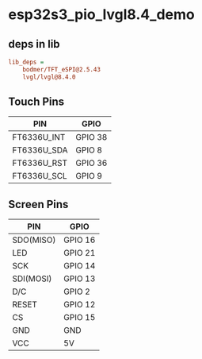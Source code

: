 # esp32s3_pio_lvgl8.4_demo

## deps in lib

```ini
lib_deps = 
    bodmer/TFT_eSPI@2.5.43
    lvgl/lvgl@8.4.0
```

## Touch Pins

| PIN         | GPIO    |
| ----------- | ------- |
| FT6336U_INT | GPIO 38 |
| FT6336U_SDA | GPIO 8  |
| FT6336U_RST | GPIO 36 |
| FT6336U_SCL | GPIO 9  |



## Screen Pins

| PIN       | GPIO    |
| --------- | ------- |
| SDO(MISO) | GPIO 16 |
| LED       | GPIO 21 |
| SCK       | GPIO 14 |
| SDI(MOSI) | GPIO 13 |
| D/C       | GPIO 2  |
| RESET     | GPIO 12 |
| CS        | GPIO 15 |
| GND       | GND     |
| VCC       | 5V      |


